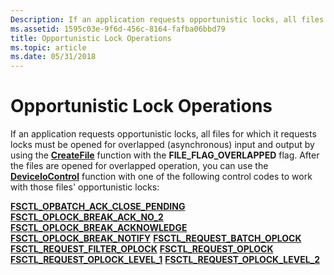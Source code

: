 ```yaml
---
Description: If an application requests opportunistic locks, all files for which it requests locks must be opened for overlapped (asynchronous) input and output by using the CreateFile function with the FILE\_FLAG\_OVERLAPPED flag.
ms.assetid: 1595c03e-9f6d-456c-8164-fafba06bbd79
title: Opportunistic Lock Operations
ms.topic: article
ms.date: 05/31/2018
---
```


# Opportunistic Lock Operations

If an application requests opportunistic locks, all files for which it requests locks must be opened for overlapped (asynchronous) input and output by using the [**CreateFile**](/windows/desktop/api/FileAPI/nf-fileapi-createfilea) function with the **FILE\_FLAG\_OVERLAPPED** flag. After the files are opened for overlapped operation, you can use the [**DeviceIoControl**](https://docs.microsoft.com/windows/desktop/api/ioapiset/nf-ioapiset-deviceiocontrol) function with one of the following control codes to work with those files' opportunistic locks:

<dl>

[**FSCTL\_OPBATCH\_ACK\_CLOSE\_PENDING**](https://msdn.microsoft.com/library/Aa364578(v=VS.85).aspx)  
[**FSCTL\_OPLOCK\_BREAK\_ACK\_NO\_2**](https://msdn.microsoft.com/library/Aa364580(v=VS.85).aspx)  
[**FSCTL\_OPLOCK\_BREAK\_ACKNOWLEDGE**](https://msdn.microsoft.com/library/Aa364579(v=VS.85).aspx)  
[**FSCTL\_OPLOCK\_BREAK\_NOTIFY**](https://msdn.microsoft.com/library/Aa364581(v=VS.85).aspx)  
[**FSCTL\_REQUEST\_BATCH\_OPLOCK**](https://msdn.microsoft.com/library/Aa364588(v=VS.85).aspx)  
[**FSCTL\_REQUEST\_FILTER\_OPLOCK**](https://msdn.microsoft.com/library/Aa364589(v=VS.85).aspx)  
[**FSCTL\_REQUEST\_OPLOCK**](https://msdn.microsoft.com/library/Ee681828(v=VS.85).aspx)  
[**FSCTL\_REQUEST\_OPLOCK\_LEVEL\_1**](https://msdn.microsoft.com/library/Aa364590(v=VS.85).aspx)  
[**FSCTL\_REQUEST\_OPLOCK\_LEVEL\_2**](https://msdn.microsoft.com/library/Aa364591(v=VS.85).aspx)  
</dl>

 

 



